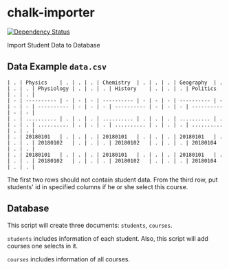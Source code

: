 # chalk-importer

[![Dependency Status](https://david-dm.org/EfzOne/chalk-importer.svg)](https://david-dm.org/EfzOne/chalk-importer)

Import Student Data to Database

## Data Example `data.csv`

```
| . | Physics    | . | . | . | Chemistry  | . | . | . | Geography  | . | . | . | Physiology | . | . | . | History    | . | . | . | Politics   | . | . |
| - | ---------- | - | - | - | ---------- | - | - | - | ---------- | - | - | - | ---------- | - | - | - | ---------- | - | - | - | ---------- | - | - |
| . | .......... | . | . | . | .......... | . | . | . | .......... | . | . | . | .......... | . | . | . | .......... | . | . | . | .......... | . | . |
| . | 20180101   | . | . | . | 20180101   | . | . | . | 20180101   | . | . | . | 20180102   | . | . | . | 20180102   | . | . | . | 20180104   | . | . |
| . | 20180101   | . | . | . | 20180101   | . | . | . | 20180101   | . | . | . | 20180102   | . | . | . | 20180102   | . | . | . | 20180104   | . | . |
```

The first two rows should not contain student data. From the third row, put students' id in specified columns if he or she select this course.

## Database

This script will create three documents: `students`, `courses`.

`students` includes information of each student. Also, this script will add courses one selects in it.

`courses` includes information of all courses.
